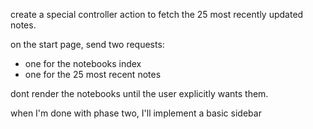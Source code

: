 create a special controller action to fetch the 25 most recently updated
notes.

on the start page, send two requests:
* one for the notebooks index
* one for the 25 most recent notes

dont render the notebooks until the user explicitly wants them.

when I'm done with phase two, I'll implement a basic sidebar

